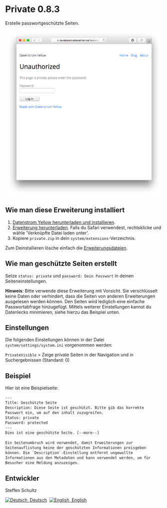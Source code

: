 Private 0.8.3
=======================
Erstelle passwortgeschützte Seiten.

<p align="center"><img src="private-screenshot.png?raw=true" alt="Bildschirmfoto"></p>

## Wie man diese Erweiterung installiert

1. [Datenstrom Yellow herunterladen und installieren](https://github.com/datenstrom/yellow/).
2. [Erweiterung herunterladen](https://github.com/schulle4u/yellow-extensions-schulle4u/raw/master/zip/private.zip). Falls du Safari verwendest, rechtsklicke und wähle 'Verknüpfte Datei laden unter'.
3. Kopiere `private.zip` in dein `system/extensions`-Verzeichnis.

Zum Deinstallieren lösche einfach die [Erweiterungsdateien](extension.ini).

## Wie man geschützte Seiten erstellt

Setze `status: private` und `password: Dein Passwort` in deinen Seiteneinstellungen. 

**Hinweis**: Bitte verwende diese Erweiterung mit Vorsicht. Sie verschlüsselt keine Daten oder verhindert, dass die Seiten von anderen Erweiterungen ausgelesen werden können. Den Seiten wird lediglich eine einfache Passwortabfrage hinzugefügt. Mittels weiterer Einstellungen kannst du Datenlecks minimieren, siehe hierzu das Beispiel unten. 

## Einstellungen

Die folgenden Einstellungen können in der Datei `system/settings/system.ini` vorgenommen werden:

`PrivateVisible` = Zeige private Seiten in der Navigation und in Suchergebnissen (Standard: 0)  

## Beispiel

Hier ist eine Beispielseite: 

```
---
Title: Geschützte Seite
Description: Diese Seite ist geschützt. Bitte gib das korrekte Passwort ein, um auf den inhalt zuzugreifen.
Status: private
Password: protected
---
Dies ist eine geschützte Seite. [--more--]

Ein Seitenumbruch wird verwendet, damit Erweiterungen zur Seitenauflistung keine der geschützten Informationen preisgeben können. Die `Description`-Einstellung entfernt ungewollte Informationen aus den Metadaten und kann verwendet werden, um für Besucher eine Meldung anzuzeigen. 
```

## Entwickler

Steffen Schultz

<p>
<a href="README-de.md"><img src="https://raw.githubusercontent.com/datenstrom/yellow-extensions/master/website/media/images/language-de.png" width="15" height="15" alt="Deutsch">&nbsp; Deutsch</a>&nbsp;
<a href="README.md"><img src="https://raw.githubusercontent.com/datenstrom/yellow-extensions/master/website/media/images/language-en.png" width="15" height="15" alt="English">&nbsp; English</a>&nbsp;
</p>
